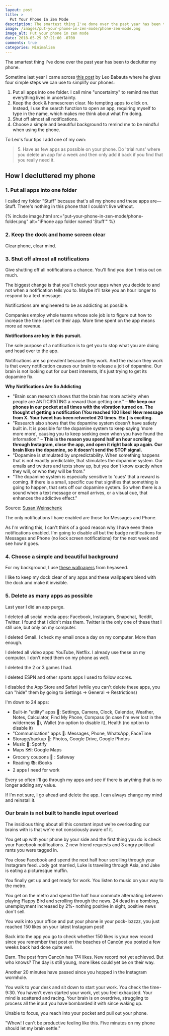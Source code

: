 ```yaml
---
layout: post
title: >
  Put Your Phone In Zen Mode
description: The smartest thing I've done over the past year has been to declutter my phone.
image: /images/put-your-phone-in-zen-mode/phone-zen-mode.png
image_alt: Put your phone in zen mode
date: 2018-05-29 07:21:00 -0700
comments: true
categories: Minimalism
---
```

The smartest thing I've done over the past year has been to declutter my phone.

Sometime last year I came across [this post](https://zenhabits.net/elegance/) by Leo Babauta where he gives four simple steps we can use to simplify our phones:

>
1. Put all apps into one folder. I call mine "uncertainty" to remind me that everything lives in uncertainty.
2. Keep the dock & homescreen clear. No tempting apps to click on. Instead, I use the search function to open an app, requiring myself to type in the name, which makes me think about what I'm doing.
3. Shut off almost all notifications.
4. Choose a simple and beautiful background to remind me to be mindful when using the phone.

To Leo's four tips I add one of my own:
<blockquote>
  5. Have as few apps as possible on your phone. Do 'trial runs' where you delete an app for a week and then only add it back if you find that you really need it.
</blockquote>

## How I decluttered my phone
### 1. Put all apps into one folder
I called my folder "Stuff" because that's all my phone and these apps are––Stuff. There's nothing in this phone that I couldn't live without.

{% include image.html src="put-your-phone-in-zen-mode/phone-folder.png" alt="iPhone app folder named 'Stuff'" %}

### 2. Keep the dock and home screen clear
Clear phone, clear mind.

### 3. Shut off almost all notifications 
Give shutting off all notifications a chance. You'll find you don't miss out on much. 

The biggest change is that you'll check your apps when you decide to and not when a notification tells you to. Maybe it'll take you an hour longer to respond to a text message.

Notifications are engineered to be as addicting as possible. 

Companies employ whole teams whose sole job is to figure out how to increase the time spent on their app. More time spent on the app means more ad revenue. 

**Notifications are key in this pursuit.**

The sole purpose of a notification is to get you to stop what you are doing and head over to the app. 

Notifications are so prevalent because they work. And the reason they work is that every notification causes our brain to release a jolt of dopamine. Our brain is not looking out for our best interests, it's just trying to get its dopamine fix. 

<div class="info-block">
  <p><strong>Why Notifications Are So Addicting</strong></p>

  <ul>
    <li>
    "Brain scan research shows that the brain has more activity when people are ANTICIPATING a reward than getting one." – <strong>We keep our phones in our pocket at all times with the vibration turned on. The thought of getting a notification (You reached 100 likes! New message from X. Your tweet has been retweeted 20 times. Etc.) is exciting.</strong>
    </li>
    <li>
    "Research also shows that the dopamine system doesn't have satiety built in. It is possible for the dopamine system to keep saying 'more more more', causing you to keep seeking even when you have found the information." – <strong>This is the reason you spend half an hour scrolling through Instagram, close the app, and open it right back up again. Our brain likes the dopamine, so it doesn't send the STOP signal.</strong>
    </li>
    <li>
    "Dopamine is stimulated by unpredictability. When something happens that is not exactly predictable, that stimulates the dopamine system. Our emails and twitters and texts show up, but you don't know exactly when they will, or who they will be from."
    </li>
    <li>
    "The dopamine system is especially sensitive to 'cues' that a reward is coming. If there is a small, specific cue that signifies that something is going to happen, that sets off our dopamine system. So when there is a sound when a text message or email arrives, or a visual cue, that enhances the addictive effect."
    </li>
  </ul>

  <p>Source: <a href="https://www.psychologytoday.com/us/blog/brain-wise/201209/why-were-all-addicted-texts-twitter-and-google">Susan Weinschenk</a></p>
</div>

The only notifications I have enabled are those for Messages and Phone.

As I'm writing this, I can't think of a good reason why I have even these notifications enabled. I'm going to disable all but the badge notifications for Messages and Phone (no lock screen notifications) for the next week and see how it goes.

### 4. Choose a simple and beautiful background
For my background, I use [these wallpapers](https://heyeased.weebly.com/invisible-dock-large.html) from heyaseed.

I like to keep my dock clear of any apps and these wallpapers blend with the dock and make it invisible.

### 5. Delete as many apps as possible
Last year I did an app purge.

I deleted all social media apps: Facebook, Instagram, Snapchat, Reddit, Twitter. I found that I didn't miss them. Twitter is the only one of these that I still use, but only on my computer.

I deleted Gmail. I check my email once a day on my computer. More than enough.

I deleted all video apps: YouTube, Netflix. I already use these on my computer. I don't need them on my phone as well.

I deleted the 2 or 3 games I had.

I deleted ESPN and other sports apps I used to follow scores.

I disabled the App Store and Safari (while you can't delete these apps, you can "hide" them by going to Settings → General → Restrictions)

I'm down to 24 apps:
* Built-in "utility" apps 📱: Settings, Camera, Clock, Calendar, Weather, Notes, Calculator, Find My Phone, Compass (in case I'm ever lost in the wilderness 🐻), Wallet (no option to disable it), Health (no option to disable it)
* "Communication" apps 💬: Messages, Phone, WhatsApp, FaceTime
* Storage/backup 📁: Photos, Google Drive, Google Photos
* Music 🎵: Spotify
* Maps 🗺️: Google Maps
* Grocery coupons 🥑 : Safeway
* Reading 📚: iBooks
* 2 apps I need for work

Every so often I'll go through my apps and see if there is anything that is no longer adding any value.

If I'm not sure, I go ahead and delete the app. I can always change my mind and reinstall it.

### Our brain is not built to handle input overload
The insidious thing about all this constant input we're overloading our brains with is that we're not consciously aware of it.

You get up with your phone by your side and the first thing you do is check your Facebook notifications. 2 new friend requests and 3 angry political rants you were tagged in.

You close Facebook and spend the next half hour scrolling through your Instagram feed. Jody got married, Luke is traveling through Asia, and Jake is eating a picturesque muffin. 

You finally get up and get ready for work. You listen to music on your way to the metro.

You get on the metro and spend the half hour commute alternating between playing Flappy Bird and scrolling through the news. 24 dead in a bombing, unemployment increased by 2%- nothing positive in sight, positive news don't sell.

You walk into your office and put your phone in your pock- bzzzz, you just reached 150 likes on your latest Instagram post! 

Back into the app you go to check whether 150 likes is your new record since you remember that post on the beaches of Cancún you posted a few weeks back had done quite well.

Darn. The post from Cancún has 174 likes. New record not yet achieved. But who knows? The day is still young, more likes could yet be on their way.

Another 20 minutes have passed since you hopped in the Instagram wormhole. 

You walk to your desk and sit down to start your work. You check the time - 9:30. You haven't even started your work, yet you feel exhausted. Your mind is scattered and racing.
Your brain is on overdrive, struggling to process all the input you have bombarded it with since waking up.

Unable to focus, you reach into your pocket and pull out your phone. 

"Whew! I can't be productive feeling like this. Five minutes on my phone should let my brain settle."
